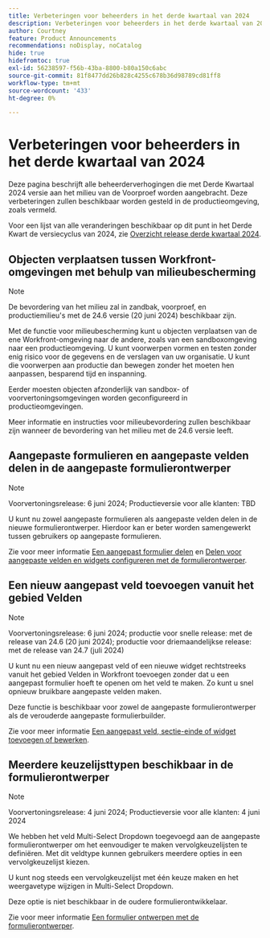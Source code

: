 ```yaml
---
title: Verbeteringen voor beheerders in het derde kwartaal van 2024
description: Verbeteringen voor beheerders in het derde kwartaal van 2024
author: Courtney
feature: Product Announcements
recommendations: noDisplay, noCatalog
hide: true
hidefromtoc: true
exl-id: 56238597-f56b-43ba-8800-b80a150c6abc
source-git-commit: 81f8477dd26b828c4255c678b36d98789cd81ff8
workflow-type: tm+mt
source-wordcount: '433'
ht-degree: 0%

---
```


# Verbeteringen voor beheerders in het derde kwartaal van 2024

Deze pagina beschrijft alle beheerderverhogingen die met Derde Kwartaal 2024 versie aan het milieu van de Voorproef worden aangebracht. Deze verbeteringen zullen beschikbaar worden gesteld in de productieomgeving, zoals vermeld.

Voor een lijst van alle veranderingen beschikbaar op dit punt in het Derde Kwart de versiecyclus van 2024, zie [Overzicht release derde kwartaal 2024](/help/quicksilver/product-announcements/product-releases/24-q3-release-activity/24-q3-release-overview.md).

## Objecten verplaatsen tussen Workfront-omgevingen met behulp van milieubescherming

>[!NOTE]
>
>De bevordering van het milieu zal in zandbak, voorproef, en productiemilieu&#39;s met de 24.6 versie (20 juni 2024) beschikbaar zijn.

Met de functie voor milieubescherming kunt u objecten verplaatsen van de ene Workfront-omgeving naar de andere, zoals van een sandboxomgeving naar een productieomgeving. U kunt voorwerpen vormen en testen zonder enig risico voor de gegevens en de verslagen van uw organisatie. U kunt die voorwerpen aan productie dan bewegen zonder het moeten hen aanpassen, besparend tijd en inspanning.

Eerder moesten objecten afzonderlijk van sandbox- of voorvertoningsomgevingen worden geconfigureerd in productieomgevingen.

Meer informatie en instructies voor milieubevordering zullen beschikbaar zijn wanneer de bevordering van het milieu met de 24.6 versie leeft.

## Aangepaste formulieren en aangepaste velden delen in de aangepaste formulierontwerper

>[!NOTE]
>
>Voorvertoningsrelease: 6 juni 2024; Productieversie voor alle klanten: TBD

U kunt nu zowel aangepaste formulieren als aangepaste velden delen in de nieuwe formulierontwerper. Hierdoor kan er beter worden samengewerkt tussen gebruikers op aangepaste formulieren.

Zie voor meer informatie [Een aangepast formulier delen](/help/quicksilver/administration-and-setup/customize-workfront/create-manage-custom-forms/share-access-to-a-custom-form.md) en [Delen voor aangepaste velden en widgets configureren met de formulierontwerper](/help/quicksilver/administration-and-setup/customize-workfront/create-manage-custom-forms/form-designer/manage-a-form/share-custom-fields.md).

## Een nieuw aangepast veld toevoegen vanuit het gebied Velden

>[!NOTE]
>
>Voorvertoningsrelease: 6 juni 2024; productie voor snelle release: met de release van 24.6 (20 juni 2024); productie voor driemaandelijkse release: met de release van 24.7 (juli 2024)

U kunt nu een nieuw aangepast veld of een nieuwe widget rechtstreeks vanuit het gebied Velden in Workfront toevoegen zonder dat u een aangepast formulier hoeft te openen om het veld te maken. Zo kunt u snel opnieuw bruikbare aangepaste velden maken.

Deze functie is beschikbaar voor zowel de aangepaste formulierontwerper als de verouderde aangepaste formulierbuilder.

Zie voor meer informatie [Een aangepast veld, sectie-einde of widget toevoegen of bewerken](/help/quicksilver/administration-and-setup/customize-workfront/create-manage-custom-forms/edit-a-custom-field.md).

## Meerdere keuzelijsttypen beschikbaar in de formulierontwerper

>[!NOTE]
>
>Voorvertoningsrelease: 4 juni 2024; Productieversie voor alle klanten: 4 juni 2024

We hebben het veld Multi-Select Dropdown toegevoegd aan de aangepaste formulierontwerper om het eenvoudiger te maken vervolgkeuzelijsten te definiëren. Met dit veldtype kunnen gebruikers meerdere opties in een vervolgkeuzelijst kiezen.

U kunt nog steeds een vervolgkeuzelijst met één keuze maken en het weergavetype wijzigen in Multi-Select Dropdown.

Deze optie is niet beschikbaar in de oudere formulierontwikkelaar.

Zie voor meer informatie [Een formulier ontwerpen met de formulierontwerper](/help/quicksilver/administration-and-setup/customize-workfront/create-manage-custom-forms/form-designer/design-a-form/design-a-form.md).
